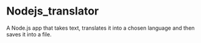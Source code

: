 # Nodejs_translator
A Node.js app that takes text, translates it into a chosen language and then saves it into a file.
